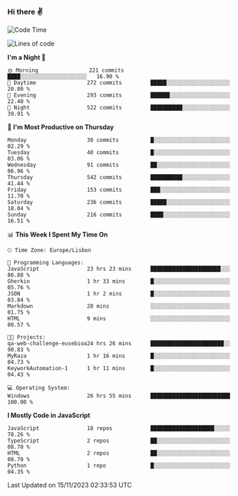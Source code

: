### Hi there :v:

<!--
**eusebioaddsilva/eusebioaddsilva** is a ✨ _special_ ✨ repository because its `README.md` (this file) appears on your GitHub profile.

<!--START_SECTION:waka-->
![Code Time](http://img.shields.io/badge/Code%20Time-91%20hrs%2031%20mins-blue)

![Lines of code](https://img.shields.io/badge/From%20Hello%20World%20I%27ve%20Written-3.5%20million%20lines%20of%20code-blue)

**I'm a Night 🦉** 

```text
🌞 Morning                221 commits         ████░░░░░░░░░░░░░░░░░░░░░   16.90 % 
🌆 Daytime                272 commits         █████░░░░░░░░░░░░░░░░░░░░   20.80 % 
🌃 Evening                293 commits         ██████░░░░░░░░░░░░░░░░░░░   22.40 % 
🌙 Night                  522 commits         ██████████░░░░░░░░░░░░░░░   39.91 % 
```
📅 **I'm Most Productive on Thursday** 

```text
Monday                   30 commits          █░░░░░░░░░░░░░░░░░░░░░░░░   02.29 % 
Tuesday                  40 commits          █░░░░░░░░░░░░░░░░░░░░░░░░   03.06 % 
Wednesday                91 commits          ██░░░░░░░░░░░░░░░░░░░░░░░   06.96 % 
Thursday                 542 commits         ██████████░░░░░░░░░░░░░░░   41.44 % 
Friday                   153 commits         ███░░░░░░░░░░░░░░░░░░░░░░   11.70 % 
Saturday                 236 commits         █████░░░░░░░░░░░░░░░░░░░░   18.04 % 
Sunday                   216 commits         ████░░░░░░░░░░░░░░░░░░░░░   16.51 % 
```


📊 **This Week I Spent My Time On** 

```text
🕑︎ Time Zone: Europe/Lisbon

💬 Programming Languages: 
JavaScript               23 hrs 23 mins      ██████████████████████░░░   86.88 % 
Gherkin                  1 hr 33 mins        █░░░░░░░░░░░░░░░░░░░░░░░░   05.76 % 
JSON                     1 hr 2 mins         █░░░░░░░░░░░░░░░░░░░░░░░░   03.84 % 
Markdown                 28 mins             ░░░░░░░░░░░░░░░░░░░░░░░░░   01.75 % 
HTML                     9 mins              ░░░░░░░░░░░░░░░░░░░░░░░░░   00.57 % 

🐱‍💻 Projects: 
qa-web-challenge-eusebioa24 hrs 26 mins      ███████████████████████░░   90.83 % 
MyRaza                   1 hr 16 mins        █░░░░░░░░░░░░░░░░░░░░░░░░   04.73 % 
KeyworkAutomation-1      1 hr 11 mins        █░░░░░░░░░░░░░░░░░░░░░░░░   04.43 % 

💻 Operating System: 
Windows                  26 hrs 55 mins      █████████████████████████   100.00 % 
```

**I Mostly Code in JavaScript** 

```text
JavaScript               18 repos            ████████████████████░░░░░   78.26 % 
TypeScript               2 repos             ██░░░░░░░░░░░░░░░░░░░░░░░   08.70 % 
HTML                     2 repos             ██░░░░░░░░░░░░░░░░░░░░░░░   08.70 % 
Python                   1 repo              █░░░░░░░░░░░░░░░░░░░░░░░░   04.35 % 
```




 Last Updated on 15/11/2023 02:33:53 UTC
<!--END_SECTION:waka-->
